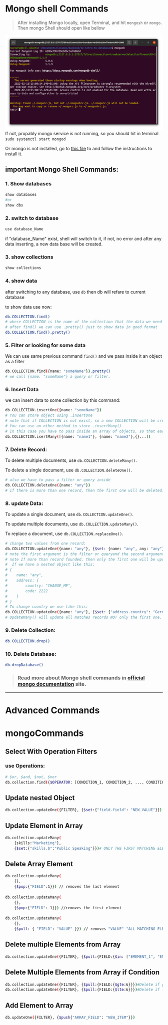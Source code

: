 # Mongo shell Commands

> After installing Mongo locally, open Terminal, and hit ``` mongosh ``` or ``` mongo ```.
> Then mongo Shell should open like bellow

![alt text](../images/Screenshot1.png)
If not, propably mongo service is not running, so you should hit in terminal ``` sudo systemctl start mongod ```

Or mongo is not installed, go to [this file](../install-mongodb/README.MD) to and follow the instructions to install it.

## important Mongo Shell Commands:

### 1. Show databases
```sh
show databases
#or
show dbs
```
### 2. switch to database
```sh
use database_Name
```
if "database_Name" exist, shell will switch to it, if not, no error and after any data inserting, a new data base will be created.
### 3. show collections
```sh
show collections 
``` 
### 4. show data
after switching to any database, use ```db``` then db will refare to current database

to show data use now:
```sh
db.COLLECTION.find()
# where COLLECTION is the name of the collection that the data we need to show there.
# after find() we can use .pretty() just to show data in good format
db.COLLECTION.find().pretty()
```

### 5. Filter or looking for some data
We can use same previous command ```find()``` and we pass inside it an object as a filter
```sh
db.COLLECTION.find({name: "someName"}).pretty()
# we call {name: "someName"} a query or filter.
```
### 6. Insert Data
we can insert data to some collection by this command:
```sh
db.COLLECTION.insertOne({name: "someName"})
# You can store object using .insertOne
# note that if COLLECTION is not exist, so a new COLLECTION will be created and this new object will be stored in it.
# You can use an other method to store .insertMany()
# In this case you have to pass inside an array of objects, so that each object will be as a new Record
db.COLLECTION.isertMany([{name: "name1"}, {name: "name2"},{}...])
```
### 7. Delete Record:
To delete multiple documents, use ```db.COLLECTION.deleteMany()```.

To delete a single document, use ```db.COLLECTION.deleteOne()```.
```sh
# also we have to pass a filter or query inside
db.COLLECTION.deleteOne({name: "any"})
# if there is more than one record, then the first one will be deleted.
```
### 8. update Data:
To update a single document, use ```db.COLLECTION.updateOne()```.

To update multiple documents, use ```db.COLLECTION.updateMany()```.

To replace a document, use ```db.COLLECTION.replaceOne()```.
```sh
# change two values from one record:
db.COLLECTION.updateOne({name: "any"}, {$set: {name: "any", any: "any"}})
# note the first argument is the filter or queryand the second argument is the new object.
# note If more than record founded, then only the first one will be updated.
#  If we have a nested object like this:
# {
#    name: "any",
#    address: {
#        country: "CHANGE_ME",
#        code: 2222
#    }
# }
# To change country we use like this:
db.COLLECTION.updateOne({name: "any"}, {$set: {"address.country": "Germany"}})
# UpdateMany() will update all matches records NOT only the first one.
```
### 9. Delete Collection:
```sh
db.COLLECTION.drop()
```
### 10. Delete Database:
```sh
db.dropDatabase()
```
> ### Read more about Mongo shell commands in [official mongo documentation](https://docs.mongodb.com/manual/reference/mongo-shell/) site.

<hr>

# Advanced Commands
# mongoCommands

## Select With Operation Filters

### use Operations:
```sh
# $or, $and, $not, $nor
db.collection.find({$OPERATOR: [CONDITION_1, CONDITION_2, ..., CONDITION_N]})
```

## Update nested Object
```sh
db.collection.updateOne({FILTER}, {$set:{"field.field": "NEW_VALUE"}})
```

## Update Element in Array
```sh
db.collection.updateMany(
    {skills:"Marketing"},
    {$set:{"skills.$":"Public Speaking"}})# ONLY THE FIRST MATCHING ELEMENT!
```

##  Delete Array Element
```sh
db.collection.updateMany(
    {},
    {$pop:{"FIELD":1}}) // removes the last element

db.collection.updateMany(
    {},
    {$pop:{"FIELD":-1}}) //removes the first element

db.collection.updateMany( 
    {}, 
    {$pull: { "FIELD": "VALUE" }}) // removes "VALUE" "ALL MATCHING ELEMENTS"
```

## Delete multiple Elements from Array
```sh
db.collection.updateOne({FILTER}, {$pull:{FIELD:{$in: ["EMEMENT_1", "EMEMENT_2"]}}})
```

## Delete Multiple Elements from Array if Condition
```sh
db.collection.updateOne({FILTER}, {$pull:{FIELD:{$gte:6}}})#Delete if greater than 6
db.collection.updateOne({FILTER}, {$pull:{FIELD:{$lte:6}}})#Delete if less   than 6
```

## Add Element to Array
```sh
db.updateOne({FILTER}, {$push{"ARRAY_FIELD": "NEW_ITEM"}})
```

